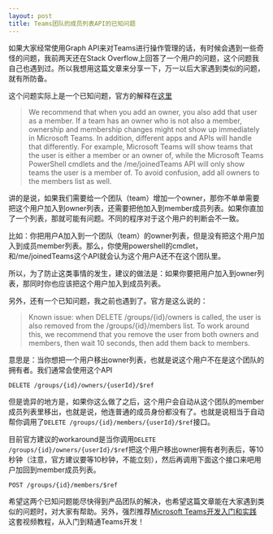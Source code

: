 ```yaml
---
layout: post
title: Teams团队的成员列表API的已知问题
---
```


如果大家经常使用Graph API来对Teams进行操作管理的话，有时候会遇到一些奇怪的问题，我前两天还在Stack Overflow上回答了一个用户的问题，这个问题我自己也遇到过。所以我想用这篇文章来分享一下，万一以后大家遇到类似的问题，就有所防备。

这个问题实际上是一个已知问题，官方的解释在[这里](https://docs.microsoft.com/en-us/graph/api/resources/teams-api-overview?view=graph-rest-beta#membership-changes-in-microsoft-teams)

> We recommend that when you add an owner, you also add that user as a member. If a team has an owner who is not also a member, ownership and membership changes might not show up immediately in Microsoft Teams. In addition, different apps and APIs will handle that differently. For example, Microsoft Teams will show teams that the user is either a member or an owner of, while the Microsoft Teams PowerShell cmdlets and the /me/joinedTeams API will only show teams the user is a member of. To avoid confusion, add all owners to the members list as well.

讲的是说，如果我们需要给一个团队（team）增加一个owner，那你不单单需要把这个用户加入到owner列表，还需要把他加入到member成员列表。如果你直加了一个列表，那就可能有问题。不同的程序对于这个用户的判断会不一致。

比如：你把用户A加入到一个团队（team）的owner列表，但是没有把这个用户加入到成员member列表。那么，你使用powershell的cmdlet，和/me/joinedTeams这个API就会认为这个用户A还不在这个团队里。

所以，为了防止这类事情的发生，建议的做法是：如果你要把用户加入到owner列表，那同时你也应该把这个用户加入到成员列表。

另外，还有一个已知问题，我之前也遇到了。官方是这么说的：

> Known issue: when DELETE /groups/{id}/owners is called, the user is also removed from the /groups/{id}/members list. To work around this, we recommend that you remove the user from both owners and members, then wait 10 seconds, then add them back to members.

意思是：当你想把一个用户移出owner列表，也就是说这个用户不在是这个团队的拥有者。我们通常会使用这个API

```
DELETE /groups/{id}/owners/{userId}/$ref
```

但是诡异的地方是，如果你这么做了之后，这个用户会自动从这个团队的member成员列表里移出，也就是说，他连普通的成员身份都没有了。也就是说相当于自动帮你调用了`DELETE /groups/{id}/members/{userId}/$ref`接口。

目前官方建议的workaround是当你调用`DELETE /groups/{id}/owners/{userId}/$ref`把这个用户移出owner拥有者列表后，等10秒钟（注意，官方建议要等10秒钟，不能立刻），然后再调用下面这个接口来吧用户加回到member成员列表。

```
POST /groups/{id}/members/$ref
```

希望这两个已知问题能尽快得到产品团队的解决，也希望这篇文章能在大家遇到类似的问题时，对大家有帮助。另外，强烈推荐[Microsoft Teams开发入门和实践](https://edu.csdn.net/course/detail/26738) 这套视频教程，从入门到精通Teams开发！

